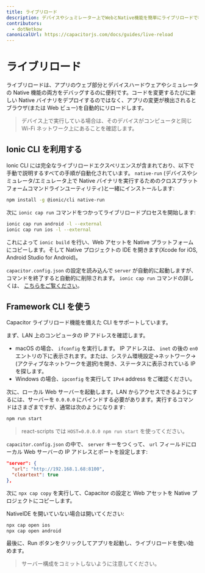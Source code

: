 ```yaml
---
title: ライブリロード
description: デバイスやシュミレーター上でWebとNative機能を簡単にライブリロードで検証する方法
contributors:
  - dotNetkow
canonicalUrl: https://capacitorjs.com/docs/guides/live-reload
---
```


# ライブリロード

ライブリロードは、アプリのウェブ部分とデバイスハードウェアやシミュレータの Native 機能の両方をデバッグするのに便利です。コードを変更するたびに新しい Native バイナリをデプロイするのではなく、アプリの変更が検出されるとブラウザ(または Web ビュー)を自動的にリロードします。

> デバイス上で実行している場合は、そのデバイスがコンピュータと同じ Wi-Fi ネットワーク上にあることを確認します。

## Ionic CLI を利用する

Ionic CLI には完全なライブリロードエクスペリエンスが含まれており、以下で手動で説明するすべての手順が自動化されています。 `native-run` (デバイスやシミュレータ/エミュレータ上で Native バイナリを実行するためのクロスプラットフォームコマンドラインユーティリティ)と一緒にインストールします:

```bash
npm install -g @ionic/cli native-run
```

次に `ionic cap run` コマンドをつかってライブリロードプロセスを開始します:

```bash
ionic cap run android -l --external
ionic cap run ios -l --external
```

これによって `ionic build` を行い、Web アセットを Native プラットフォームにコピーします。そして Native プロジェクトの IDE を開きます(Xcode for iOS, Android Studio for Android)。

`capacitor.config.json` の設定を読み込んで `server` が自動的に起動しますが、コマンドを終了すると自動的に削除されます。 `ionic cap run` コマンドの詳しくは、 [こちらをご覧ください](https://ionicframework.com/docs/cli/commands/capacitor-run)。

## Framework CLI を使う

Capacitor ライブリロード機能を備えた CLI をサポートしています。

まず、LAN 上のコンピュータの IP アドレスを確認します。

- macOS の場合、 `ifconfig` を実行します。 IP アドレスは、 `inet` の後の `en0` エントリの下に表示されます。または、システム環境設定->ネットワーク->(アクティブなネットワークを選択)を開き、ステータスに表示されている IP を探します。
- Windows の場合、`ipconfig` を実行して `IPv4` address をご確認ください。

次に、ローカル Web サーバーを起動します。LAN からアクセスできるようにするには、サーバーを `0.0.0.0` にバインドする必要があります。実行するコマンドはさまざまですが、通常は次のようになります:

```bash
npm run start
```

> react-scripts では `HOST=0.0.0.0 npm run start` を使ってください。

`capacitor.config.json` の中で、 `server` キーをつくって、 `url` フィールドにローカル Web サーバーの IP アドレスとポートを設定します:

```json
"server": {
  "url": "http://192.168.1.68:8100",
  "cleartext": true
},
```

次に `npx cap copy` を実行して、Capacitor の設定と Web アセットを Native プロジェクトにコピーします。

NativeIDE を開いていない場合は開いてください:

```bash
npx cap open ios
npx cap open android
```

最後に、Run ボタンをクリックしてアプリを起動し、ライブリロードを使い始めます。

> サーバー構成をコミットしないように注意してください。
